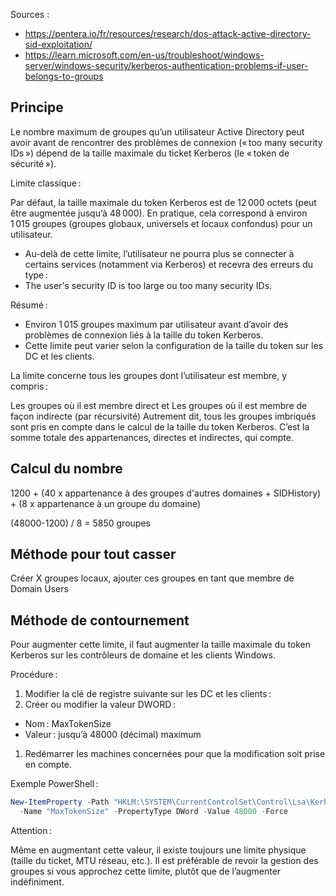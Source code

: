 Sources :

- https://pentera.io/fr/resources/research/dos-attack-active-directory-sid-exploitation/
- https://learn.microsoft.com/en-us/troubleshoot/windows-server/windows-security/kerberos-authentication-problems-if-user-belongs-to-groups

## Principe

Le nombre maximum de groupes qu’un utilisateur Active Directory peut avoir avant de rencontrer des problèmes de connexion (« too many security IDs ») dépend de la taille maximale du ticket Kerberos (le « token de sécurité »).

Limite classique :

Par défaut, la taille maximale du token Kerberos est de 12 000 octets (peut être augmentée jusqu’à 48 000).
En pratique, cela correspond à environ 1 015 groupes (groupes globaux, universels et locaux confondus) pour un utilisateur.
- Au-delà de cette limite, l’utilisateur ne pourra plus se connecter à certains services (notamment via Kerberos) et recevra des erreurs du type :
- The user's security ID is too large ou too many security IDs.

Résumé :

- Environ 1 015 groupes maximum par utilisateur avant d’avoir des problèmes de connexion liés à la taille du token Kerberos.
- Cette limite peut varier selon la configuration de la taille du token sur les DC et les clients.

La limite concerne tous les groupes dont l’utilisateur est membre, y compris :

Les groupes où il est membre direct et
Les groupes où il est membre de façon indirecte (par récursivité)
Autrement dit, tous les groupes imbriqués sont pris en compte dans le calcul de la taille du token Kerberos.
C’est la somme totale des appartenances, directes et indirectes, qui compte.

## Calcul du nombre

1200 + (40 x appartenance à des groupes d'autres domaines + SIDHistory) + (8 x appartenance à un groupe du domaine)

(48000-1200) / 8 = 5850 groupes

## Méthode pour tout casser

Créer X groupes locaux, ajouter ces groupes en tant que membre de Domain Users

## Méthode de contournement

Pour augmenter cette limite, il faut augmenter la taille maximale du token Kerberos sur les contrôleurs de domaine et les clients Windows.

Procédure :

1. Modifier la clé de registre suivante sur les DC et les clients :
1. Créer ou modifier la valeur DWORD :
  - Nom : MaxTokenSize
  - Valeur : jusqu’à 48000 (décimal) maximum
1. Redémarrer les machines concernées pour que la modification soit prise en compte.

Exemple PowerShell :

```powershell
New-ItemProperty -Path "HKLM:\SYSTEM\CurrentControlSet\Control\Lsa\Kerberos\Parameters" `
  -Name "MaxTokenSize" -PropertyType DWord -Value 48000 -Force
```

Attention :

Même en augmentant cette valeur, il existe toujours une limite physique (taille du ticket, MTU réseau, etc.).
Il est préférable de revoir la gestion des groupes si vous approchez cette limite, plutôt que de l’augmenter indéfiniment.
